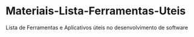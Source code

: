 # Materiais-Lista-Ferramentas-Uteis
Lista de Ferramentas e Aplicativos úteis no desenvolvimento de software
